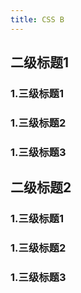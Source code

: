 ```yaml
---
title: CSS B
---
```

## 二级标题1
### 1.三级标题1
### 1.三级标题2
### 1.三级标题3
## 二级标题2
### 1.三级标题1
### 1.三级标题2
### 1.三级标题3